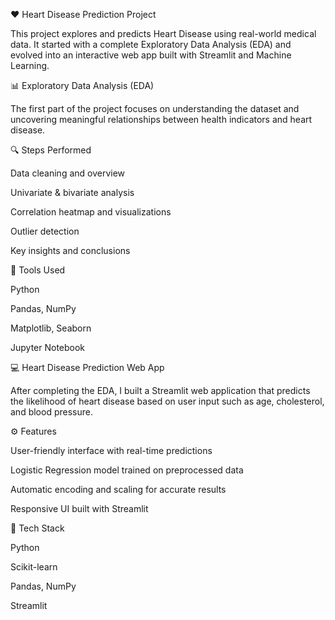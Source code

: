 ❤️ Heart Disease Prediction Project

This project explores and predicts Heart Disease using real-world medical data. It started with a complete Exploratory Data Analysis (EDA) and evolved into an interactive web app built with Streamlit and Machine Learning.

📊 Exploratory Data Analysis (EDA)

The first part of the project focuses on understanding the dataset and uncovering meaningful relationships between health indicators and heart disease.

🔍 Steps Performed

Data cleaning and overview

Univariate & bivariate analysis

Correlation heatmap and visualizations

Outlier detection

Key insights and conclusions

🧠 Tools Used

Python

Pandas, NumPy

Matplotlib, Seaborn

Jupyter Notebook

💻 Heart Disease Prediction Web App

After completing the EDA, I built a Streamlit web application that predicts the likelihood of heart disease based on user input such as age, cholesterol, and blood pressure.

⚙️ Features

User-friendly interface with real-time predictions

Logistic Regression model trained on preprocessed data

Automatic encoding and scaling for accurate results

Responsive UI built with Streamlit

🧰 Tech Stack

Python

Scikit-learn

Pandas, NumPy

Streamlit
